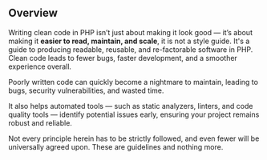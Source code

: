 ## Overview

Writing clean code in PHP isn’t just about making it look good — it’s about making it **easier to read, maintain, and scale**, it is not a style guide. It's a guide to producing readable, reusable, and re-factorable software in PHP.  Clean code leads to fewer bugs, faster development, and a smoother experience overall.

Poorly written code can quickly become a nightmare to maintain, leading to bugs, security vulnerabilities, and wasted time.

It also helps automated tools — such as static analyzers, linters, and code quality tools — identify potential issues early, ensuring your project remains robust and reliable.

Not every principle herein has to be strictly followed, and even fewer will be universally agreed upon. These are guidelines and nothing more.
